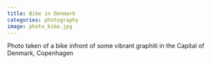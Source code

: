 ```yaml
---
title: Bike in Denmark
categories: photography
image: photo_bike.jpg
---
```


Photo taken of a bike infront of some vibrant graphiti in the Capital of Denmark, Copenhagen
